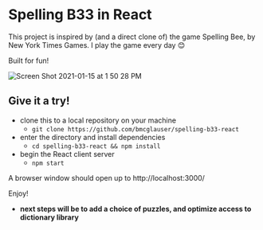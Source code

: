 # Spelling B33 in React

This project is inspired by (and a direct clone of) the game Spelling Bee, by New York Times Games. I play the game every day 😊

Built for fun! 

![Screen Shot 2021-01-15 at 1 50 28 PM](https://user-images.githubusercontent.com/25126281/104766608-df3c7b00-5738-11eb-94e3-cee7d5468c3b.png)

## Give it a try!

- clone this to a local repository on your machine
  - `git clone https://github.com/bmcglauser/spelling-b33-react`
- enter the directory and install dependencies
  - `cd spelling-b33-react && npm install`
- begin the React client server
  - `npm start`

A browser window should open up to http://localhost:3000/

Enjoy!


- **next steps will be to add a choice of puzzles, and optimize access to dictionary library**
